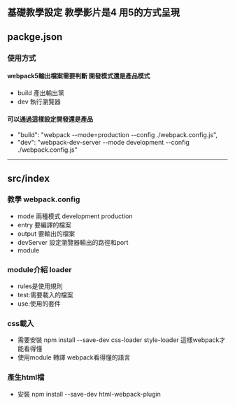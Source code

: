 ## 基礎教學設定 教學影片是4 用5的方式呈現

## packge.json

### 使用方式
#### webpack5輸出檔案需要判斷 開發模式還是產品模式
* build 產出輸出黨 
* dev 執行瀏覽器
#### 可以通過這樣設定開發還是產品
* "build": "webpack --mode=production --config ./webpack.config.js", 
* "dev": "webpack-dev-server --mode development --config ./webpack.config.js"

---
## src/index

### 教學 webpack.config
* mode 兩種模式 development production
* entry 要編譯的檔案
* output 要輸出的檔案
* devServer 設定瀏覽器輸出的路徑和port
* module

### module介紹 loader
* rules是使用規則 
* test:需要載入的檔案
* use:使用的套件

### css載入
* 需要安裝 npm install --save-dev css-loader style-loader  這樣webpack才能看得懂
* 使用module 轉譯 webpack看得懂的語言

### 產生html檔
* 安裝 npm install --save-dev html-webpack-plugin
